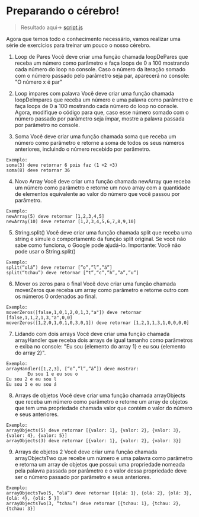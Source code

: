 # Preparando o cérebro!

> Resultado aqui-> [script.js](https://github.com/EverSilverio/DH/blob/master/PImperativa/checkpoint_2/script.js)

Agora que temos todo o conhecimento necessário, vamos realizar uma série de exercícios para treinar um pouco o nosso cérebro.

1. Loop de Pares
Você deve criar uma função chamada loopDePares que receba um número como parâmetro e faça loops de 0 a 100 mostrando cada número do loop no console.
Caso o número da iteração somado com o número passado pelo parâmetro seja par, aparecerá no console: "O número x é par"

2. Loop ímpares com palavra
Você deve criar uma função chamada loopDeImpares que receba um número e uma palavra como parâmetro e faça loops de 0 a 100 mostrando cada número do loop no console.
Agora, modifique o código para que, caso esse número somado com o número passado por parâmetro seja ímpar, mostre a palavra passada por parâmetro no console.

3. Soma
	Você deve criar uma função chamada soma que receba um número como parâmetro e retorne a soma de todos os seus números anteriores, incluindo o número recebido por parâmetro.
```
Exemplo: 
soma(3) deve retornar 6 pois faz (1 +2 +3)
soma(8) deve retornar 36
```

4. Novo Array
Você deve criar uma função chamada newArray que receba um número como parâmetro e retorne um novo array com a quantidade de elementos equivalente ao valor do número que você passou por parâmetro.
```
Exemplo: 
newArray(5) deve retornar [1,2,3,4,5]
newArray(10) deve retornar [1,2,3,4,5,6,7,8,9,10]
```

5. String.split()
Você deve criar uma função chamada split que receba uma string e simule o comportamento da função split original. Se você não sabe como funciona, o Google pode ajudá-lo.
Importante: Você não pode usar o String.split()
```
Exemplo: 
split(“olá”) deve retornar [”o”,”l”,”á”]
split(“tchau”) deve retornar [“t”,“c”,”h”,”a”,”u”]
```

6. Mover os zeros para o final
Você deve criar uma função chamada moverZeros que receba um array como parâmetro e retorne outro com os números 0 ordenados ao final.

```
Exemplo: 
moverZeros([false,1,0,1,2,0,1,3,"a"]) deve retornar [false,1,1,2,1,3,"a",0,0]
moverZeros([1,2,0,1,0,1,0,3,0,1]) deve retornar [1,2,1,1,3,1,0,0,0,0]
```

7. Lidando com dois arrays
Você deve criar uma função chamada arrayHandler que receba dois arrays de igual tamanho como parâmetros e exiba no console: "Eu sou {elemento do array 1} e eu sou {elemento do array 2}".
```
Exemplo:
arrayHandler([1,2,3], [“o”,”l”,”á”]) deve mostrar: 
		Eu sou 1 e eu sou o
Eu sou 2 e eu sou l
Eu sou 3 e eu sou á
```

8. Arrays de objetos
Você deve criar uma função chamada arrayObjects que receba um número como parâmetro e retorne um array de objetos que tem uma propriedade chamada valor que contém o valor do número e seus anteriores.

```
Exemplo:
arrayObjects(5) deve retornar [{valor: 1}, {valor: 2}, {valor: 3}, {valor: 4}, {valor: 5}]
arrayObjects(3) deve retornar [{valor: 1}, {valor: 2}, {valor: 3}]
```

9. Arrays de objetos 2
Você deve criar uma função chamada arrayObjectsTwo que recebe um número e uma palavra como parâmetro e retorna um array de objetos que possui: uma propriedade nomeada pela palavra passada por parâmetro e o valor dessa propriedade deve ser o número passado por parâmetro e seus anteriores.

```
Exemplo:
arrayObjectsTwo(5, “olá”) deve retornar [{olá: 1}, {olá: 2}, {olá: 3}, {olá: 4}, {olá: 5 }]
arrayObjectsTwo(3, “tchau”) deve retornar [{tchau: 1}, {tchau: 2}, {tchau: 3}]
```
